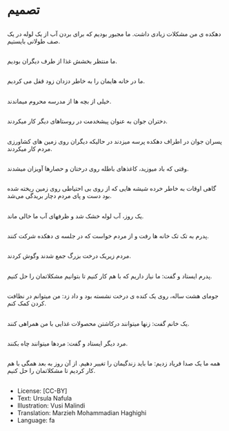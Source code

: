 # تصمیم

##
دهکده ی من مشکلات زیادی داشت. ما مجبور بودیم که برای بردن آب از یک لوله در یک صف طولانی بایستیم.

##
ما منتظر بخشش غذا از طرف دیگران بودیم.

##
ما در خانه هایمان را به خاطر دزدان زود قفل می کردیم.

##
خیلی از بچه ها از مدرسه محروم میماندند.

##
دختران جوان به عنوان پیشخدمت در روستاهای دیگر کار میکردند.

##
پسران جوان در اطراف دهکده پرسه میزدند در حالیکه دیگران روی زمین های کشاورزی مردم کار میکردند.

##
وقتی که باد میوزید، کاغذهای باطله روی درختان و حصارها آویزان میشدند.

##
گاهی اوقات به خاطر خرده شیشه هایی که از روی بی احتیاطی روی زمین ریخته شده بود دست و پای مردم دچار بریدگی می‌شد.

##
یک روز، آب لوله خشک شد و ظرفهای آب ما خالی ماند.

##
پدرم به تک تک خانه ها رفت و از مردم خواست که در جلسه ی دهکده شرکت کنند.

##
مردم زیریک درخت بزرگ جمع شدند وگوش کردند.

##
پدرم ایستاد و گفت: ما نیاز داریم که با هم کار کنیم تا بتوانیم مشکلاتمان را حل کنیم.

##
جومای هشت ساله، روی یک کنده ی درخت نشسته بود و داد زد: من میتوانم در نظافت کردن کمک کنم.

##
یک خانم گفت: زنها میتوانند درکاشتن محصولات غذایی با من همراهی کنند.

##
مرد دیگر ایستاد و گفت: مردها میتوانند چاه بکنند.

##
همه ما یک صدا فریاد زدیم: ما باید زندگیمان را تغییر دهیم. از آن روز به بعد همگی با هم کار کردیم تا مشکلاتمان را حل کنیم.

##
* License: [CC-BY]
* Text: Ursula Nafula
* Illustration: Vusi Malindi
* Translation: Marzieh Mohammadian Haghighi
* Language: fa
